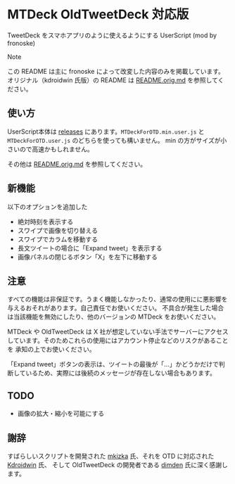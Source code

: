 # MTDeck OldTweetDeck 対応版

TweetDeck をスマホアプリのように使えるようにする UserScript (mod by fronoske)

> [!NOTE]
> この README は主に fronoske によって改変した内容のみを掲載しています。
> オリジナル（kdroidwin 氏版）の README は [README.orig.md](https://github.com/fronoske/MTDeck_for_OTD/blob/main/README.orig.md) を参照してください。

## 使い方
UserScript本体は [releases](https://github.com/fronoske/MTDeck_for_OTD/releases) にあります。`MTDeckForOTD.min.user.js` と `MTDeckForOTD.user.js` のどちらを使っても構いません。
min の方がサイズが小さいので高速かもしれません。

その他は [README.orig.md](https://github.com/fronoske/MTDeck_for_OTD/blob/main/README.orig.md) を参照してください。


## 新機能

以下のオプションを追加した
- 絶対時刻を表示する
- スワイプで画像を切り替える
- スワイプでカラムを移動する
- 長文ツイートの場合に「Expand tweet」を表示する
- 画像パネルの閉じるボタン「X」を左下に移動する


## 注意
すべての機能は非保証です。うまく機能しなかったり、通常の使用にに悪影響を与えるおそれがあります。自己責任でお使いください。
不具合が発生した場合は当該機能を無効にしたり、他のバージョンの MTDeck をお使いください。

MTDeck や OldTweetDeck は X 社が想定していない手法でサーバーにアクセスしています。そのためこれらの使用にはアカウント停止などのリスクがあることを
承知の上でお使いください。

「Expand tweet」ボタンの表示は、ツイートの最後が「…」かどうかだけで判断しているため、実際には後続のメッセージが存在しない場合もあります。


## TODO
- 画像の拡大・縮小を可能にする

## 謝辞
すばらしいスクリプトを開発された [mkizka](https://github.com/mkizka) 氏、それを OTD に対応された [Kdroidwin](https://github.com/Kdroidwin) 氏、
そして OldTweetDeck の開発者である [dimden](https://github.com/dimdenGD) 氏に深く感謝します。
